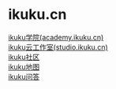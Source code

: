 ikuku.cn
========

[ikuku学院(academy.ikuku.cn)](https://github.com/caadxyz/ikuku.cn/wiki/academy)   
[ikuku云工作室(studio.ikuku.cn)](https://github.com/caadxyz/ikuku.cn/wiki/studio)   
[ikuku社区](http://www.ikuku.cn)   
[ikuku地图](http://www.ikuku.cn/map.php)  
[ikuku问答](http://wenda.ikuku.cn/)  
